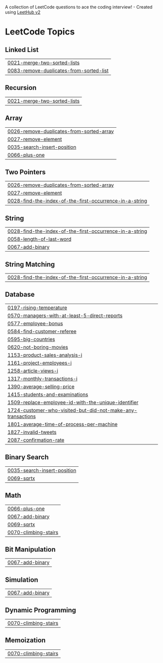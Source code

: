 A collection of LeetCode questions to ace the coding interview! - Created using [LeetHub v2](https://github.com/arunbhardwaj/LeetHub-2.0)
<!---LeetCode Topics Start-->
# LeetCode Topics
## Linked List
|  |
| ------- |
| [0021-merge-two-sorted-lists](https://github.com/pavan149150/LEETCODE/tree/master/0021-merge-two-sorted-lists) |
| [0083-remove-duplicates-from-sorted-list](https://github.com/pavan149150/LEETCODE/tree/master/0083-remove-duplicates-from-sorted-list) |
## Recursion
|  |
| ------- |
| [0021-merge-two-sorted-lists](https://github.com/pavan149150/LEETCODE/tree/master/0021-merge-two-sorted-lists) |
## Array
|  |
| ------- |
| [0026-remove-duplicates-from-sorted-array](https://github.com/pavan149150/LEETCODE/tree/master/0026-remove-duplicates-from-sorted-array) |
| [0027-remove-element](https://github.com/pavan149150/LEETCODE/tree/master/0027-remove-element) |
| [0035-search-insert-position](https://github.com/pavan149150/LEETCODE/tree/master/0035-search-insert-position) |
| [0066-plus-one](https://github.com/pavan149150/LEETCODE/tree/master/0066-plus-one) |
## Two Pointers
|  |
| ------- |
| [0026-remove-duplicates-from-sorted-array](https://github.com/pavan149150/LEETCODE/tree/master/0026-remove-duplicates-from-sorted-array) |
| [0027-remove-element](https://github.com/pavan149150/LEETCODE/tree/master/0027-remove-element) |
| [0028-find-the-index-of-the-first-occurrence-in-a-string](https://github.com/pavan149150/LEETCODE/tree/master/0028-find-the-index-of-the-first-occurrence-in-a-string) |
## String
|  |
| ------- |
| [0028-find-the-index-of-the-first-occurrence-in-a-string](https://github.com/pavan149150/LEETCODE/tree/master/0028-find-the-index-of-the-first-occurrence-in-a-string) |
| [0058-length-of-last-word](https://github.com/pavan149150/LEETCODE/tree/master/0058-length-of-last-word) |
| [0067-add-binary](https://github.com/pavan149150/LEETCODE/tree/master/0067-add-binary) |
## String Matching
|  |
| ------- |
| [0028-find-the-index-of-the-first-occurrence-in-a-string](https://github.com/pavan149150/LEETCODE/tree/master/0028-find-the-index-of-the-first-occurrence-in-a-string) |
## Database
|  |
| ------- |
| [0197-rising-temperature](https://github.com/pavan149150/LEETCODE/tree/master/0197-rising-temperature) |
| [0570-managers-with-at-least-5-direct-reports](https://github.com/pavan149150/LEETCODE/tree/master/0570-managers-with-at-least-5-direct-reports) |
| [0577-employee-bonus](https://github.com/pavan149150/LEETCODE/tree/master/0577-employee-bonus) |
| [0584-find-customer-referee](https://github.com/pavan149150/LEETCODE/tree/master/0584-find-customer-referee) |
| [0595-big-countries](https://github.com/pavan149150/LEETCODE/tree/master/0595-big-countries) |
| [0620-not-boring-movies](https://github.com/pavan149150/LEETCODE/tree/master/0620-not-boring-movies) |
| [1153-product-sales-analysis-i](https://github.com/pavan149150/LEETCODE/tree/master/1153-product-sales-analysis-i) |
| [1161-project-employees-i](https://github.com/pavan149150/LEETCODE/tree/master/1161-project-employees-i) |
| [1258-article-views-i](https://github.com/pavan149150/LEETCODE/tree/master/1258-article-views-i) |
| [1317-monthly-transactions-i](https://github.com/pavan149150/LEETCODE/tree/master/1317-monthly-transactions-i) |
| [1390-average-selling-price](https://github.com/pavan149150/LEETCODE/tree/master/1390-average-selling-price) |
| [1415-students-and-examinations](https://github.com/pavan149150/LEETCODE/tree/master/1415-students-and-examinations) |
| [1509-replace-employee-id-with-the-unique-identifier](https://github.com/pavan149150/LEETCODE/tree/master/1509-replace-employee-id-with-the-unique-identifier) |
| [1724-customer-who-visited-but-did-not-make-any-transactions](https://github.com/pavan149150/LEETCODE/tree/master/1724-customer-who-visited-but-did-not-make-any-transactions) |
| [1801-average-time-of-process-per-machine](https://github.com/pavan149150/LEETCODE/tree/master/1801-average-time-of-process-per-machine) |
| [1827-invalid-tweets](https://github.com/pavan149150/LEETCODE/tree/master/1827-invalid-tweets) |
| [2087-confirmation-rate](https://github.com/pavan149150/LEETCODE/tree/master/2087-confirmation-rate) |
## Binary Search
|  |
| ------- |
| [0035-search-insert-position](https://github.com/pavan149150/LEETCODE/tree/master/0035-search-insert-position) |
| [0069-sqrtx](https://github.com/pavan149150/LEETCODE/tree/master/0069-sqrtx) |
## Math
|  |
| ------- |
| [0066-plus-one](https://github.com/pavan149150/LEETCODE/tree/master/0066-plus-one) |
| [0067-add-binary](https://github.com/pavan149150/LEETCODE/tree/master/0067-add-binary) |
| [0069-sqrtx](https://github.com/pavan149150/LEETCODE/tree/master/0069-sqrtx) |
| [0070-climbing-stairs](https://github.com/pavan149150/LEETCODE/tree/master/0070-climbing-stairs) |
## Bit Manipulation
|  |
| ------- |
| [0067-add-binary](https://github.com/pavan149150/LEETCODE/tree/master/0067-add-binary) |
## Simulation
|  |
| ------- |
| [0067-add-binary](https://github.com/pavan149150/LEETCODE/tree/master/0067-add-binary) |
## Dynamic Programming
|  |
| ------- |
| [0070-climbing-stairs](https://github.com/pavan149150/LEETCODE/tree/master/0070-climbing-stairs) |
## Memoization
|  |
| ------- |
| [0070-climbing-stairs](https://github.com/pavan149150/LEETCODE/tree/master/0070-climbing-stairs) |
<!---LeetCode Topics End-->